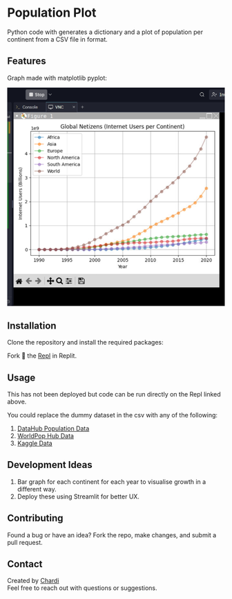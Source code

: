 # Population Plot
Python code with generates a dictionary and a plot of population per continent from a CSV file in format.

## Features  
Graph made with matplotlib pyplot:

![Pyplot Output](https://github.com/chardi90/population-plot/blob/main/python-population-plot-square.png?raw=true)

## Installation  
Clone the repository and install the required packages:  

Fork 🔁 the [Repl](https://replit.com/@chardi90/Population-Plot-CSV-Reader) in Replit.

## Usage  

This has not been deployed but code can be run directly on the Repl linked above.

You could replace the dummy dataset in the csv with any of the following:
1. [DataHub Population Data](https://datahub.io/core/population)
2. [WorldPop Hub Data](https://hub.worldpop.org/doi/10.5258/SOTON/WP00004)
3. [Kaggle Data](https://www.kaggle.com/datasets/dataanalyst001/world-population-by-country-2024)

## Development Ideas

1. Bar graph for each continent for each year to visualise growth in a different way.
2. Deploy these using Streamlit for better UX. 

## Contributing  

Found a bug or have an idea? Fork the repo, make changes, and submit a pull request.  

## Contact  

Created by [Chardi](https://www.chardi.co.uk/)  
Feel free to reach out with questions or suggestions.
